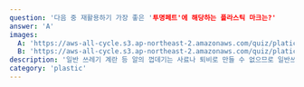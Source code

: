 ```yaml
---
question: '다음 중 재활용하기 가장 좋은 '투명페트'에 해당하는 플라스틱 마크는?'
answer: 'A'
images:
  A: 'https://aws-all-cycle.s3.ap-northeast-2.amazonaws.com/quiz/platic-mark1.png'
  B: 'https://aws-all-cycle.s3.ap-northeast-2.amazonaws.com/quiz/platic-mark2.png'
description: '일반 쓰레기 계란 등 알의 껍데기는 사료나 퇴비로 만들 수 없으므로 일반쓰레기로 분류해야 한다. 차 찌꺼기, 한약재 찌꺼기 등도 생활 폐기물로 분류하기 때문에 일반쓰레기로 버려야 한다.'
category: 'plastic'
---
```

